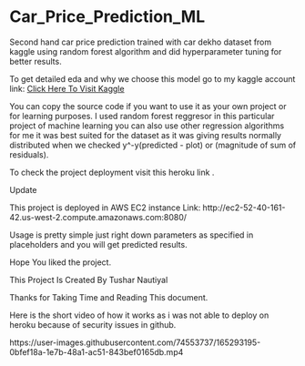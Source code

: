 # Car_Price_Prediction_ML

<p>Second hand car price prediction trained with car dekho dataset from kaggle using random forest algorithm and did hyperparameter tuning for better results.</p>
<p>To get detailed eda and why we choose this model go to my kaggle account link: <a href = 'https://www.kaggle.com/code/tusharnautiyalweb/vehicle-dataset-eda-fe-fs-model-deployment'>Click Here To Visit Kaggle</a></p>
<p>You can copy the source code if you want to use it as your own project or for learning purposes.
I used random forest reggresor in this particular project of machine learning you can also use other regression algorithms for me it was best suited for the dataset as it was giving results normally distributed when we checked y^-y(predicted - plot) or (magnitude of sum of residuals).</p>
<p>To check the project deployment visit this heroku link <a href = ''></a>.</p>
<p>Update</p>
<p>This project is deployed in AWS EC2 instance Link: http://ec2-52-40-161-42.us-west-2.compute.amazonaws.com:8080/
<p>Usage is pretty simple just right down parameters as specified in placeholders and you will get predicted results.</p>
<p>Hope You liked the project.<p>
<p>This Project Is Created By Tushar Nautiyal</p>
Thanks for Taking Time and Reading This document.
<p>Here is the short video of how it works as i was not able to deploy on heroku because of security issues in github.</p>
https://user-images.githubusercontent.com/74553737/165293195-0bfef18a-1e7b-48a1-ac51-843bef0165db.mp4
